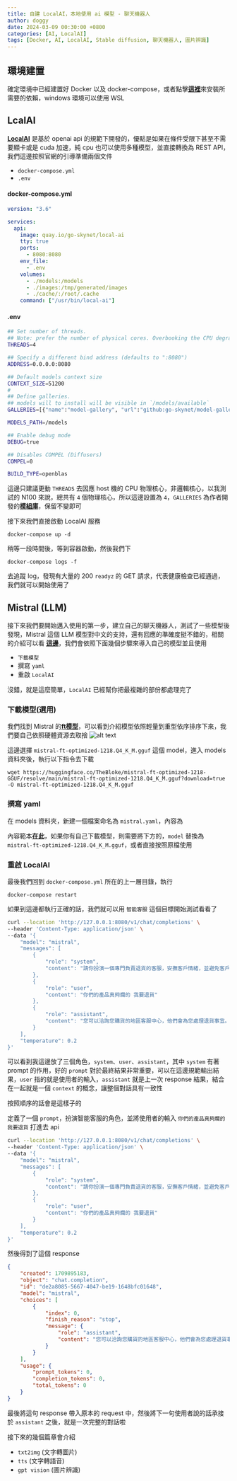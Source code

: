 ```yaml
---
title: 自建 LocalAI，本地使用 ai 模型 - 聊天機器人
author: doggy
date: 2024-03-09 00:30:00 +0800
categories: [AI, LocalAI]
tags: [Docker, AI, LocalAI, Stable diffusion, 聊天機器人, 圖片辨識]
---
```


## 環境建置

確定環境中已經建置好 Docker 以及 docker-compose，或者點擊[**這裡**][Docker]來安裝所需要的依賴，windows 環境可以使用 WSL

## LcalAI

[**LocalAI**][local-ai-github] 是基於 openai api 的規範下開發的，優點是如果在條件受限下甚至不需要顯卡或是 cuda 加速，純 cpu 也可以使用多種模型，並直接轉換為 REST API，我們這邊按照官網的引導準備兩個文件

- `docker-compose.yml`
- `.env`

#### docker-compose.yml

```yaml
version: "3.6"

services:
  api:
    image: quay.io/go-skynet/local-ai
    tty: true
    ports:
      - 8080:8080
    env_file:
      - .env
    volumes:
      - ./models:/models
      - ./images:/tmp/generated/images
      - ./cache/:/root/.cache
    command: ["/usr/bin/local-ai"]
```

#### .env

```bash
## Set number of threads.
## Note: prefer the number of physical cores. Overbooking the CPU degrades performance notably.
THREADS=4

## Specify a different bind address (defaults to ":8080")
ADDRESS=0.0.0.0:8080

## Default models context size
CONTEXT_SIZE=51200
#
## Define galleries.
## models will to install will be visible in `/models/available`
GALLERIES=[{"name":"model-gallery", "url":"github:go-skynet/model-gallery/index.yaml"}]

MODELS_PATH=/models

## Enable debug mode
DEBUG=true

## Disables COMPEL (Diffusers)
COMPEL=0

BUILD_TYPE=openblas
```

這邊只建議更動 `THREADS` 去因應 host 機的 CPU 物理核心，非邏輯核心，以我測試的 N100 來說，總共有 `4` 個物理核心，所以這邊設置為 `4`，`GALLERIES` 為作者開發的[**模組庫**][local-ai-model]，保留不變即可

接下來我們直接啟動 LocalAI 服務

```console
docker-compose up -d
```

稍等一段時間後，等到容器啟動，然後我們下

```console
docker-compose logs -f
```

去追蹤 log，發現有大量的 200 `readyz` 的 GET 請求，代表健康檢查已經通過，我們就可以開始使用了

## Mistral (LLM)

接下來我們要開始邁入使用的第一步，建立自己的聊天機器人，測試了一些模型後發現，Mistral 這個 LLM 模型對中文的支持，還有回應的準確度挺不錯的，相關的介紹可以看 [**這邊**][Mistral-intro]，我們會依照下面幾個步驟來導入自己的模型並且使用

- `下載模型`
- 撰寫 `yaml`
- 重啟 `LocalAI`

沒錯，就是這麼簡單，`LocalAI` 已經幫你把最複雜的部份都處理完了

### 下載模型(選用)

我們找到 Mistral 的[**ft模型**][Mistral-huggingface]，可以看到介紹模型依照輕量到重型依序排序下來，我們要自己依照硬體資源去取捨
![alt text](/blog/mistral-models.png)

這邊選擇 `mistral-ft-optimized-1218.Q4_K_M.gguf` 這個 model，進入 models 資料夾後，執行以下指令去下載

```console
wget https://huggingface.co/TheBloke/mistral-ft-optimized-1218-GGUF/resolve/main/mistral-ft-optimized-1218.Q4_K_M.gguf?download=true -O mistral-ft-optimized-1218.Q4_K_M.gguf
```

### 撰寫 yaml

在 models 資料夾，新建一個檔案命名為 `mistral.yaml`，內容為

內容範本[**在此**][local-ai-example]，如果你有自己下載模型，則需要將下方的，`model` 替換為 `mistral-ft-optimized-1218.Q4_K_M.gguf`，或者直接按照原檔使用

### 重啟 LocalAI
最後我們回到 `docker-compose.yml` 所在的上一層目錄，執行
```console
docker-compose restart
```

如果到這邊都執行正確的話，我們就可以用 `智能客服` 這個目標開始測試看看了

```bash
curl --location 'http://127.0.0.1:8080/v1/chat/completions' \
--header 'Content-Type: application/json' \
--data '{
    "model": "mistral",
    "messages": [
        {
            "role": "system",
            "content": "請你扮演一個專門負責退貨的客服，安撫客戶情緒，並避免客戶退貨，回答請盡量用繁體或簡體中文"
        },
        {
            "role": "user",
            "content": "你們的產品真夠爛的 我要退貨"
        },
        {
            "role": "assistant",
            "content": "您可以洽詢您購貨的地區客服中心，他們會為您處理退貨事宜。 如果您不知道您購貨的地區客服中心，請提供您的購貨單號或購貨日期，我們將幫您查詢。"
        }
    ],
    "temperature": 0.2
}'
```
可以看到我這邊放了三個角色，`system`、`user`、`assistant`，其中 `system` 有著 prompt 的作用，好的 `prompt` 對於最終結果非常重要，可以在這邊規範輸出結果，`user` 指的就是使用者的輸入，`assistant` 就是上一次 response 結果，結合在一起就是一個 `context` 的概念，讓整個對話具有一致性

按照順序的話會是這樣子的

定義了一個 `prompt`，扮演智能客服的角色，並將使用者的輸入 `你們的產品真夠爛的 我要退貨` 打進去 api

```bash
curl --location 'http://127.0.0.1:8080/v1/chat/completions' \
--header 'Content-Type: application/json' \
--data '{
    "model": "mistral",
    "messages": [
        {
            "role": "system",
            "content": "請你扮演一個專門負責退貨的客服，安撫客戶情緒，並避免客戶退貨，回答請盡量用繁體或簡體中文"
        },
        {
            "role": "user",
            "content": "你們的產品真夠爛的 我要退貨"
        }
    ],
    "temperature": 0.2
}'
```

然後得到了這個 response
```json
{
    "created": 1709895183,
    "object": "chat.completion",
    "id": "de2a8085-5667-4047-be19-1648bfc01648",
    "model": "mistral",
    "choices": [
        {
            "index": 0,
            "finish_reason": "stop",
            "message": {
                "role": "assistant",
                "content": "您可以洽詢您購貨的地區客服中心，他們會為您處理退貨事宜。 如果您不知道您購貨的地區客服中心，請提供您的購貨單號或購貨日期，我們將幫您查詢。\n"
            }
        }
    ],
    "usage": {
        "prompt_tokens": 0,
        "completion_tokens": 0,
        "total_tokens": 0
    }
}
```

最後將這句 response 帶入原本的 request 中，然後將下一句使用者說的話承接於 `assistant` 之後，就是一次完整的對話啦

接下來的幾個篇章會介紹

- `txt2img` (文字轉圖片)
- `tts` (文字轉語音)
- `gpt vision` (圖片辨識)

[Docker]: https://dockerdocs.cn/compose/install/
[local-ai-github]: https://github.com/mudler/LocalAI
[local-ai-model]: https://github.com/go-skynet/model-gallery
[local-ai-example]: https://github.com/go-skynet/model-gallery/blob/main/mistral.yaml
[Mistral-intro]: https://blog.infuseai.io/mistral-7b-introduction-2f6857f6982b
[Mistral-huggingface]: https://huggingface.co/TheBloke/mistral-ft-optimized-1218-GGUF
